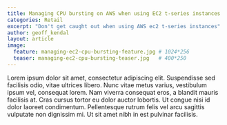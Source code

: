 ```yaml
---
title: Managing CPU bursting on AWS when using EC2 t-series instances
categories: Retail
excerpt: "Don't get caught out when using AWS ec2 t-series instances"
author: geoff_kendal
layout: article
image: 
  feature: managing-ec2-cpu-bursting-feature.jpg # 1024*256
  teaser: managing-ec2-cpu-bursting-teaser.jpg   # 400*250
---
```


Lorem ipsum dolor sit amet, consectetur adipiscing elit. Suspendisse sed facilisis odio, vitae ultrices libero. Nunc vitae metus varius, vestibulum ipsum vel, consequat lorem. Nam viverra consequat eros, a blandit mauris facilisis at. Cras cursus tortor eu dolor auctor lobortis. Ut congue nisi id dolor laoreet condimentum. Pellentesque rutrum felis vel arcu sagittis vulputate non dignissim mi. Ut sit amet nibh in est pulvinar facilisis.
